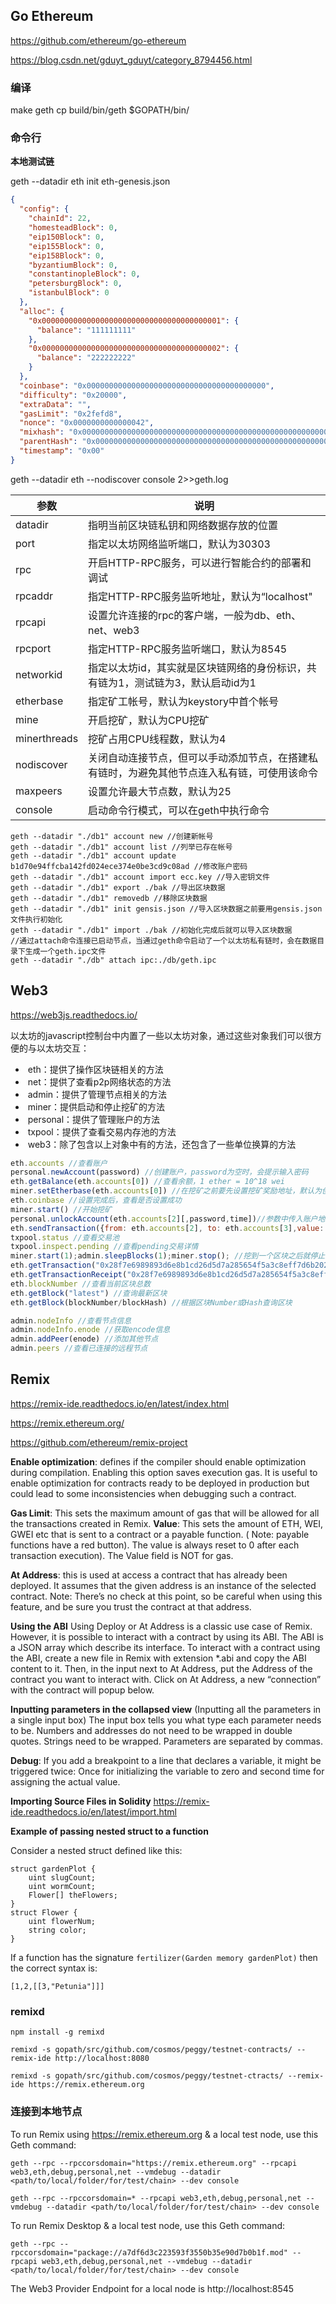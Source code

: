 ## Go Ethereum

https://github.com/ethereum/go-ethereum

https://blog.csdn.net/gduyt_gduyt/category_8794456.html

### 编译

make geth
cp build/bin/geth $GOPATH/bin/

### 命令行

**本地测试链**

geth --datadir eth init eth-genesis.json

```json
{
  "config": {
    "chainId": 22,
    "homesteadBlock": 0,
    "eip150Block": 0,
    "eip155Block": 0,
    "eip158Block": 0,
    "byzantiumBlock": 0,
    "constantinopleBlock": 0,
    "petersburgBlock": 0,
    "istanbulBlock": 0
  },
  "alloc": {
    "0x0000000000000000000000000000000000000001": {
      "balance": "111111111"
    },
    "0x0000000000000000000000000000000000000002": {
      "balance": "222222222"
    }
  },
  "coinbase": "0x0000000000000000000000000000000000000000",
  "difficulty": "0x20000",
  "extraData": "",
  "gasLimit": "0x2fefd8",
  "nonce": "0x0000000000000042",
  "mixhash": "0x0000000000000000000000000000000000000000000000000000000000000000",
  "parentHash": "0x0000000000000000000000000000000000000000000000000000000000000000",
  "timestamp": "0x00"
}
```


geth --datadir eth --nodiscover console 2>>geth.log

| 参数         | 说明                                                         |
| ------------ | ------------------------------------------------------------ |
| datadir      | 指明当前区块链私钥和网络数据存放的位置                       |
| port         | 指定以太坊网络监听端口，默认为30303                          |
| rpc          | 开启HTTP-RPC服务，可以进行智能合约的部署和调试               |
| rpcaddr      | 指定HTTP-RPC服务监听地址，默认为“localhost"                  |
| rpcapi       | 设置允许连接的rpc的客户端，一般为db、eth、net、web3          |
| rpcport      | 指定HTTP-RPC服务监听端口，默认为8545                         |
| networkid    | 指定以太坊id，其实就是区块链网络的身份标识，共有链为1，测试链为3，默认启动id为1 |
| etherbase    | 指定矿工帐号，默认为keystory中首个帐号                       |
| mine         | 开启挖矿，默认为CPU挖矿                                      |
| minerthreads | 挖矿占用CPU线程数，默认为4                                   |
| nodiscover   | 关闭自动连接节点，但可以手动添加节点，在搭建私有链时，为避免其他节点连入私有链，可使用该命令 |
| maxpeers     | 设置允许最大节点数，默认为25                                 |
| console      | 启动命令行模式，可以在geth中执行命令                         |

```
geth --datadir "./db1" account new //创建新帐号
geth --datadir "./db1" account list //列举已存在帐号
geth --datadir "./db1" account update b1d70e94ffcba142fd024ece374e0be3cd9c08ad //修改账户密码
geth --datadir "./db1" account import ecc.key //导入密钥文件
geth --datadir "./db1" export ./bak //导出区块数据
geth --datadir "./db1" removedb //移除区块数据
geth --datadir "./db1" init gensis.json //导入区块数据之前要用gensis.json文件执行初始化
geth --datadir "./db1" import ./bak //初始化完成后就可以导入区块数据
//通过attach命令连接已启动节点，当通过geth命令启动了一个以太坊私有链时，会在数据目录下生成一个geth.ipc文件
geth --datadir "./db" attach ipc:./db/geth.ipc
```

## Web3

https://web3js.readthedocs.io/

以太坊的javascript控制台中内置了一些以太坊对象，通过这些对象我们可以很方便的与以太坊交互：

- ​    eth：提供了操作区块链相关的方法
- ​    net：提供了查看p2p网络状态的方法
- ​    admin：提供了管理节点相关的方法
- ​    miner：提供启动和停止挖矿的方法
- ​    personal：提供了管理账户的方法
- ​    txpool：提供了查看交易内存池的方法
- ​    web3：除了包含以上对象中有的方法，还包含了一些单位换算的方法

```js
eth.accounts //查看账户
personal.newAccount(password) //创建账户，password为空时，会提示输入密码
eth.getBalance(eth.accounts[0]) //查看余额，1 ether = 10^18 wei
miner.setEtherbase(eth.accounts[0]) //在挖矿之前要先设置挖矿奖励地址，默认为创建的第一个账户地址
eth.coinbase //设置完成后，查看是否设置成功
miner.start() //开始挖矿
personal.unlockAccount(eth.accounts[2][,password,time])//参数中传入账户地址、密码、账户解锁状态持续时间
eth.sendTransaction({from: eth.accounts[2], to: eth.accounts[3],value: web3.toWei(1,"ether")})
txpool.status //查看交易池
txpool.inspect.pending //查看pending交易详情
miner.start(1);admin.sleepBlocks(1);miner.stop(); //挖到一个区块之后就停止挖矿
eth.getTransaction("0x28f7e6989893d6e8b1cd26d5d7a285654f5a3c8eff7d6b2029817496deb8bda0") //查看指定交易哈希值 所对应交易 被发起时的交易详情
eth.getTransactionReceipt("0x28f7e6989893d6e8b1cd26d5d7a285654f5a3c8eff7d6b2029817496deb8bda0") //查看指定交易哈希值 所对应交易 被打包进区块时的详细信息
eth.blockNumber //查看当前区块总数
eth.getBlock("latest") //查询最新区块
eth.getBlock(blockNumber/blockHash) //根据区块Number或Hash查询区块

admin.nodeInfo //查看节点信息
admin.nodeInfo.enode //获取encode信息
admin.addPeer(enode) //添加其他节点
admin.peers //查看已连接的远程节点
```

## Remix

https://remix-ide.readthedocs.io/en/latest/index.html

https://remix.ethereum.org/

https://github.com/ethereum/remix-project

**Enable optimization**: defines if the compiler should enable optimization during compilation. Enabling this option saves execution gas. It is useful to enable optimization for contracts ready to be deployed in production but could lead to some inconsistencies when debugging such a contract.

**Gas Limit**: This sets the maximum amount of gas that will be allowed for all the transactions created in Remix.
**Value**: This sets the amount of ETH, WEI, GWEI etc that is sent to a contract or a payable function. ( Note: payable functions have a red button). The value is always reset to 0 after each transaction execution). The Value field is NOT for gas.

**At Address**: this is used at access a contract that has already been deployed. It assumes that the given address is an instance of the selected contract. Note: There’s no check at this point, so be careful when using this feature, and be sure you trust the contract at that address.

**Using the ABI**
Using Deploy or At Address is a classic use case of Remix. However, it is possible to interact with a contract by using its ABI. The ABI is a JSON array which describe its interface.
To interact with a contract using the ABI, create a new file in Remix with extension *.abi and copy the ABI content to it. Then, in the input next to At Address, put the Address of the contract you want to interact with. Click on At Address, a new “connection” with the contract will popup below.

**Inputting parameters in the collapsed view** (Inputting all the parameters in a single input box)
The input box tells you what type each parameter needs to be.
Numbers and addresses do not need to be wrapped in double quotes.
Strings need to be wrapped.
Parameters are separated by commas.

**Debug**: If you add a breakpoint to a line that declares a variable, it might be triggered twice: Once for initializing the variable to zero and second time for assigning the actual value. 

**Importing Source Files in Solidity** https://remix-ide.readthedocs.io/en/latest/import.html

**Example of passing nested struct to a function**

Consider a nested struct defined like this:

```
struct gardenPlot {
    uint slugCount;
    uint wormCount;
    Flower[] theFlowers;
}
struct Flower {
    uint flowerNum;
    string color;
}
```

If a function has the signature `fertilizer(Garden memory gardenPlot)` then the correct syntax is:

```
[1,2,[[3,"Petunia"]]]
```

### remixd

```
npm install -g remixd

remixd -s gopath/src/github.com/cosmos/peggy/testnet-contracts/ --remix-ide http://localhost:8080

remixd -s gopath/src/github.com/cosmos/peggy/testnet-ctracts/ --remix-ide https://remix.ethereum.org
```

### 连接到本地节点

To run Remix using https://remix.ethereum.org & a local test node, use this Geth command:

```
geth --rpc --rpccorsdomain="https://remix.ethereum.org" --rpcapi web3,eth,debug,personal,net --vmdebug --datadir <path/to/local/folder/for/test/chain> --dev console

geth --rpc --rpccorsdomain=* --rpcapi web3,eth,debug,personal,net --vmdebug --datadir <path/to/local/folder/for/test/chain> --dev console
```

To run Remix Desktop & a local test node, use this Geth command:

```
geth --rpc --rpccorsdomain="package://a7df6d3c223593f3550b35e90d7b0b1f.mod" --rpcapi web3,eth,debug,personal,net --vmdebug --datadir <path/to/local/folder/for/test/chain> --dev console
```

The Web3 Provider Endpoint for a local node is http://localhost:8545



